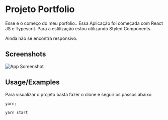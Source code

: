 # Projeto Portfolio

Esse é o começo do meu porfolio..
Essa Aplicação foi começada com React JS e Typescrit.
Para a estilização estou utilizando Styled Components.

Ainda não se encontra responsivo.

## Screenshots

![App Screenshot](https://i.ibb.co/G5LKjd9/capa.png?text=App+Screenshot+Here)

## Usage/Examples

Para visualizar o projeto basta fazer o clone e seguir os passos abaixo

```javascript
yarn;
```

```javascript
yarn start
```
